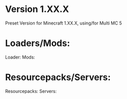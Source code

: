 # Version 1.XX.X
Preset Version for Minecraft 1.XX.X, using/for Multi MC 5

# Loaders/Mods:
Loader:
Mods:

# Resourcepacks/Servers:
Resourcepacks:
Servers: